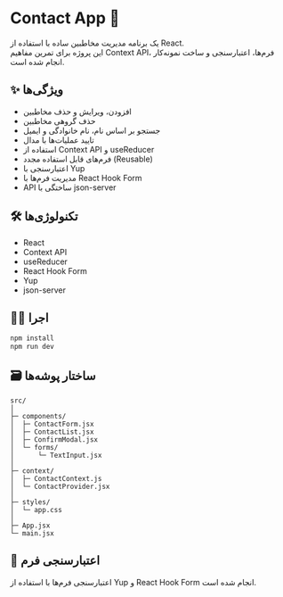 # Contact App 📇

یک برنامه مدیریت مخاطبین ساده با استفاده از React.  
این پروژه برای تمرین مفاهیم Context API، فرم‌ها، اعتبارسنجی و ساخت نمونه‌کار انجام شده است.

## ✨ ویژگی‌ها

- افزودن، ویرایش و حذف مخاطبین
- حذف گروهی مخاطبین
- جستجو بر اساس نام، نام خانوادگی و ایمیل
- تایید عملیات‌ها با مدال
- استفاده از Context API و useReducer
- فرم‌های قابل استفاده مجدد (Reusable)
- اعتبارسنجی با Yup
- مدیریت فرم‌ها با React Hook Form
- API ساختگی با json-server

## 🛠 تکنولوژی‌ها

- React
- Context API
- useReducer
- React Hook Form
- Yup
- json-server

## 🧑‍💻 اجرا

```bash
npm install
npm run dev
```

## 🗃 ساختار پوشه‌ها

```
src/
│
├─ components/
│  ├─ ContactForm.jsx
│  ├─ ContactList.jsx
│  ├─ ConfirmModal.jsx
│  └─ forms/
│      └─ TextInput.jsx
│
├─ context/
│  ├─ ContactContext.js
│  └─ ContactProvider.jsx
│
├─ styles/
│  └─ app.css
│
├─ App.jsx
└─ main.jsx
```

## 🧪 اعتبارسنجی فرم

اعتبارسنجی فرم‌ها با استفاده از Yup و React Hook Form انجام شده است.
